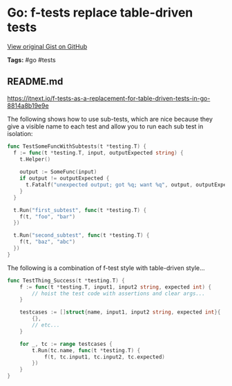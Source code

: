# Go: f-tests replace table-driven tests 

[View original Gist on GitHub](https://gist.github.com/Integralist/62a37111624853397982ac7c6369be19)

**Tags:** #go #tests

## README.md

https://itnext.io/f-tests-as-a-replacement-for-table-driven-tests-in-go-8814a8b19e9e

The following shows how to use sub-tests, which are nice because they give a visible name to each test and allow you to run each sub test in isolation:

```go
func TestSomeFuncWithSubtests(t *testing.T) {
  f := func(t *testing.T, input, outputExpected string) {
    t.Helper()
    
    output := SomeFunc(input)
    if output != outputExpected {
      t.Fatalf("unexpected output; got %q; want %q", output, outputExpected)
    }
  }

  t.Run("first_subtest", func(t *testing.T) {
    f(t, "foo", "bar")
  })

  t.Run("second_subtest", func(t *testing.T) {
    f(t, "baz", "abc")
  })
}
```

The following is a combination of f-test style with table-driven style...

```go
func TestThing_Success(t *testing.T) {
    f := func(t *testing.T, input1, input2 string, expected int) {
        // hoist the test code with assertions and clear args...
    }

    testcases := []struct{name, input1, input2 string, expected int}{
        {},
        // etc...
    }

    for _, tc := range testcases {
        t.Run(tc.name, func(t *testing.T) {
            f(t, tc.input1, tc.input2, tc.expected)
        })
    }
}
```

